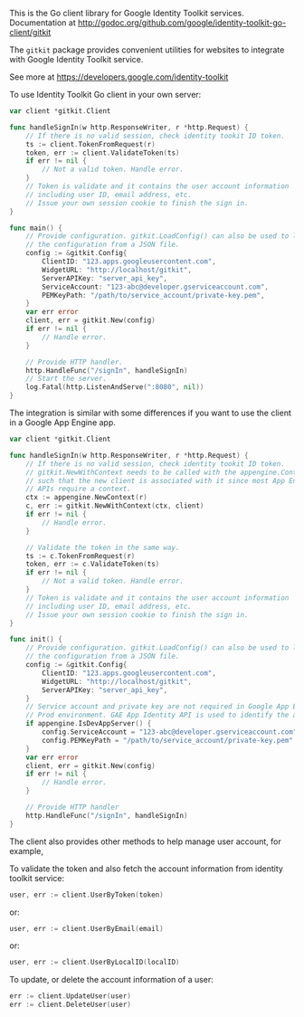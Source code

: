This is the Go client library for Google Identity Toolkit services.
Documentation at http://godoc.org/github.com/google/identity-toolkit-go-client/gitkit

The `gitkit` package provides convenient utilities for websites to integrate with Google Identity Toolkit service.

See more at https://developers.google.com/identity-toolkit

To use Identity Toolkit Go client in your own server:
```go
var client *gitkit.Client

func handleSignIn(w http.ResponseWriter, r *http.Request) {
	// If there is no valid session, check identity tookit ID token.
	ts := client.TokenFromRequest(r)
	token, err := client.ValidateToken(ts)
	if err != nil {
		// Not a valid token. Handle error.
	}
	// Token is validate and it contains the user account information
	// including user ID, email address, etc.
	// Issue your own session cookie to finish the sign in.
}

func main() {
	// Provide configuration. gitkit.LoadConfig() can also be used to load
	// the configuration from a JSON file.
	config := &gitkit.Config{
		ClientID: "123.apps.googleusercontent.com",
		WidgetURL: "http://localhost/gitkit",
		ServerAPIKey: "server_api_key",
		ServiceAccount: "123-abc@developer.gserviceaccount.com",
		PEMKeyPath: "/path/to/service_account/private-key.pem",
	}
	var err error
	client, err = gitkit.New(config)
	if err != nil {
		// Handle error.
	}

	// Provide HTTP handler.
	http.HandleFunc("/signIn", handleSignIn)
	// Start the server.
	log.Fatal(http.ListenAndServe(":8080", nil))
}
```

The integration is similar with some differences if you want to use the client
in a Google App Engine app.
```go
var client *gitkit.Client

func handleSignIn(w http.ResponseWriter, r *http.Request) {
	// If there is no valid session, check identity tookit ID token.
	// gitkit.NewWithContext needs to be called with the appengine.Context
	// such that the new client is associated with it since most App Engine
	// APIs require a context.
	ctx := appengine.NewContext(r)
	c, err := gitkit.NewWithContext(ctx, client)
	if err != nil {
		// Handle error.
	}

	// Validate the token in the same way.
	ts := c.TokenFromRequest(r)
	token, err := c.ValidateToken(ts)
	if err != nil {
		// Not a valid token. Handle error.
	}
	// Token is validate and it contains the user account information
	// including user ID, email address, etc.
	// Issue your own session cookie to finish the sign in.
}

func init() {
	// Provide configuration. gitkit.LoadConfig() can also be used to load
	// the configuration from a JSON file.
	config := &gitkit.Config{
		ClientID: "123.apps.googleusercontent.com",
		WidgetURL: "http://localhost/gitkit",
		ServerAPIKey: "server_api_key",
	}
	// Service account and private key are not required in Google App Engine
	// Prod environment. GAE App Identity API is used to identify the app.
	if appengine.IsDevAppServer() {
		config.ServiceAccount = "123-abc@developer.gserviceaccount.com"
		config.PEMKeyPath = "/path/to/service_account/private-key.pem"
	}
	var err error
	client, err = gitkit.New(config)
	if err != nil {
		// Handle error.
	}

	// Provide HTTP handler
	http.HandleFunc("/signIn", handleSignIn)
}
```

The client also provides other methods to help manage user account, for example,

To validate the token and also fetch the account information from identity
toolkit service:
```go
user, err := client.UserByToken(token)
```
or:
```go
user, err := client.UserByEmail(email)
```
or:
```go
user, err := client.UserByLocalID(localID)
```

To update, or delete the account information of a user:
```go
err := client.UpdateUser(user)
err := client.DeleteUser(user)
```
